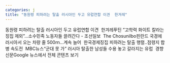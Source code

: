 ```yaml
---
categories: j
title: "동원령 피하려는 탈출 러시아인 두고 유럽연합 이견  한겨레"
---
```

동원령 피하려는 탈출 러시아인 두고 유럽연합 이견&nbsp;&nbsp;한겨레푸틴 “고학력 화이트 칼라는 징집 제외”…소수민족 노동자들 끌려간다 - 조선일보&nbsp;&nbsp;The Chosunilbo핀란드 국경에 러시아서 오는 차량 줄 500ｍ…계속 늘어&nbsp;&nbsp;한국경제징집 피하려는 탈출 행렬‥점령지 합병 속도전&nbsp;&nbsp;MBC뉴스“군대 못 가” 러시아 탈출한 남성들 수용 놓고 갈라지는 유럽&nbsp;&nbsp;경향신문Google 뉴스에서 전체 콘텐츠 보기
